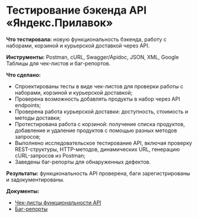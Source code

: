 # Тестирование бэкенда API «Яндекс.Прилавок»

**Что тестировала:** новую функциональность бэкенда, работу с наборами, корзиной и курьерской доставкой через API.  

**Инструменты:** Postman, cURL, Swagger/Apidoc, JSON, XML, Google Таблицы для чек-листов и баг-репортов.  

**Что сделано:**  
- Спроектированы тесты в виде чек-листов для проверки работы с наборами, корзиной и курьерской доставкой;  
- Проверена возможность добавлять продукты в набор через API endpoints;  
- Проверена работа курьерской доставки: доступность, стоимость и методы доставки;  
- Протестирована работа с корзиной: получение списка продуктов, добавление и удаление продуктов с помощью разных методов запросов;  
- Выполнено исследовательское тестирование API, включая проверку REST-структуры, HTTP-методов, динамических URL, генерацию cURL-запросов из Postman;  
- Заведены баг-репорты для обнаруженных дефектов.  

**Результаты:** функциональность API проверена, баги зарегистрированы и задокументированы.  

**Документы:**  
- [Чек-листы функциональности API](./api-checklists.pdf)  
- [Баг-репорты](./api-bug-reports.pdf)
